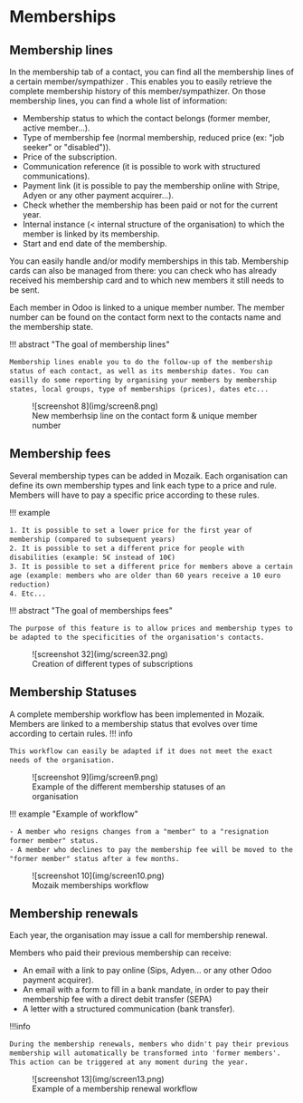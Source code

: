 # Memberships

## Membership lines
In the membership tab of a contact, you can find all the membership lines of a certain member/sympathizer . This enables you to easily retrieve  the complete membership history of this member/sympathizer. On those membership lines, you can find a whole list of information:

- Membership status to which the contact belongs (former member, active member...).
- Type of membership fee (normal membership, reduced price (ex: "job seeker" or "disabled")).
- Price of the subscription.
- Communication reference (it is possible to work with structured communications).
- Payment link (it is possible to pay the membership online with Stripe, Adyen or any other payment acquirer...).
- Check whether the membership has been paid or not for the current year.
- Internal instance (< internal structure of the organisation) to which the member is linked by its membership.
- Start and end date of the membership.

You can easily handle and/or modify memberships in this tab. Membership cards can also be managed from there: you can check who has already received his membership card and to which new members it still needs to be sent.
 
Each member in Odoo is linked to a unique member number. The member number can be found on the contact form next to the contacts name and the membership state.

!!! abstract "The goal of membership lines"

    Membership lines enable you to do the follow-up of the membership status of each contact, as well as its membership dates. You can easilly do some reporting by organising your members by membership states, local groups, type of memberships (prices), dates etc...
<figure markdown>
![screenshot 8](img/screen8.png)
<figcaption>New memberhsip line on the contact form & unique member number</figcaption>
</figure>

## Membership fees
Several membership types can be added in Mozaik. Each organisation can define its own membership types and link each type to a price and rule. Members will have to pay a specific price according to these rules.

!!! example

    1. It is possible to set a lower price for the first year of membership (compared to subsequent years)
    2. It is possible to set a different price for people with disabilities (example: 5€ instead of 10€)
    3. It is possible to set a different price for members above a certain age (example: members who are older than 60 years receive a 10 euro reduction)
    4. Etc...

!!! abstract "The goal of memberships fees"

    The purpose of this feature is to allow prices and membership types to be adapted to the specificities of the organisation's contacts.
        

<figure markdown>
![screenshot 32](img/screen32.png)
<figcaption>Creation of different types of subscriptions</figcaption>
</figure>

## Membership Statuses

A complete membership workflow has been implemented in Mozaik. Members are linked to a membership status that evolves over time according to certain rules.
!!! info

    This workflow can easily be adapted if it does not meet the exact needs of the organisation.

<figure markdown>
![screenshot 9](img/screen9.png)
<figcaption>Example of the different membership statuses of an organisation</figcaption>
</figure>
!!! example "Example of workflow"

    - A member who resigns changes from a "member" to a "resignation former member" status.
    - A member who declines to pay the membership fee will be moved to the "former member" status after a few months.

<figure markdown>
![screenshot 10](img/screen10.png)
<figcaption>Mozaik memberships workflow</figcaption>
</figure>


## Membership renewals
Each year, the organisation may issue a call for membership renewal. 

Members who paid their previous membership can receive:

- An email with a link to pay online (Sips, Adyen... or any other Odoo payment acquirer). 
- An email with a form to fill in a bank mandate, in order to pay their membership fee with a direct debit transfer (SEPA)
- A letter with a structured communication (bank transfer).


!!!info

    During the membership renewals, members who didn't pay their previous membership will automatically be transformed into 'former members'. This action can be triggered at any moment during the year.

<figure markdown>
![screenshot 13](img/screen13.png)
<figcaption>Example of a membership renewal workflow</figcaption>
</figure>